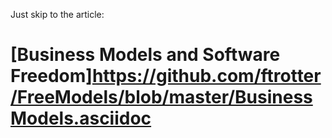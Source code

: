 Just skip to the article:

[Business Models and Software Freedom]https://github.com/ftrotter/FreeModels/blob/master/BusinessModels.asciidoc
================
